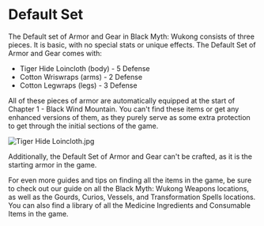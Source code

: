 # Default Set

The Default set of Armor and Gear in Black Myth: Wukong consists of three pieces. It is basic, with no special stats or unique effects. The Default Set of Armor and Gear comes with: 

  * Tiger Hide Loincloth (body) - 5 Defense
  * Cotton Wriswraps (arms) - 2 Defense
  * Cotton Legwraps (legs) - 3 Defense

All of these pieces of armor are automatically equipped at the start of Chapter 1 - Black Wind Mountain. You can't find these items or get any enhanced versions of them, as they purely serve as some extra protection to get through the initial sections of the game. 

![Tiger Hide Loincloth.jpg](https://oyster.ignimgs.com/mediawiki/apis.ign.com/black-myth-wukong/d/d5/Tiger_Hide_Loincloth.jpg)

Additionally, the Default Set of Armor and Gear can't be crafted, as it is the starting armor in the game. 

For even more guides and tips on finding all the items in the game, be sure to check out our guide on all the Black Myth: Wukong Weapons locations, as well as the Gourds, Curios, Vessels, and Transformation Spells locations. You can also find a library of all the Medicine Ingredients and Consumable Items in the game. 
